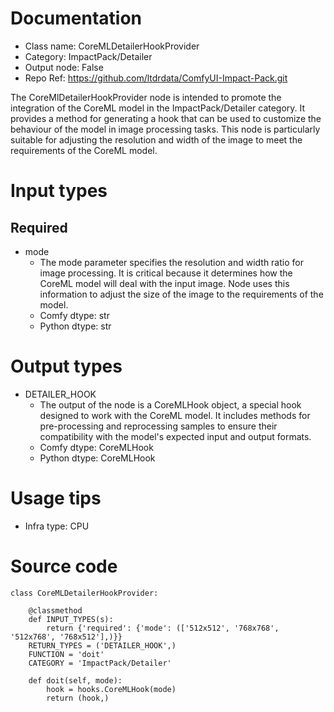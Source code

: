 # Documentation
- Class name: CoreMLDetailerHookProvider
- Category: ImpactPack/Detailer
- Output node: False
- Repo Ref: https://github.com/ltdrdata/ComfyUI-Impact-Pack.git

The CoreMlDetailerHookProvider node is intended to promote the integration of the CoreML model in the ImpactPack/Detailer category. It provides a method for generating a hook that can be used to customize the behaviour of the model in image processing tasks. This node is particularly suitable for adjusting the resolution and width of the image to meet the requirements of the CoreML model.

# Input types
## Required
- mode
    - The mode parameter specifies the resolution and width ratio for image processing. It is critical because it determines how the CoreML model will deal with the input image. Node uses this information to adjust the size of the image to the requirements of the model.
    - Comfy dtype: str
    - Python dtype: str

# Output types
- DETAILER_HOOK
    - The output of the node is a CoreMLHook object, a special hook designed to work with the CoreML model. It includes methods for pre-processing and reprocessing samples to ensure their compatibility with the model's expected input and output formats.
    - Comfy dtype: CoreMLHook
    - Python dtype: CoreMLHook

# Usage tips
- Infra type: CPU

# Source code
```
class CoreMLDetailerHookProvider:

    @classmethod
    def INPUT_TYPES(s):
        return {'required': {'mode': (['512x512', '768x768', '512x768', '768x512'],)}}
    RETURN_TYPES = ('DETAILER_HOOK',)
    FUNCTION = 'doit'
    CATEGORY = 'ImpactPack/Detailer'

    def doit(self, mode):
        hook = hooks.CoreMLHook(mode)
        return (hook,)
```
